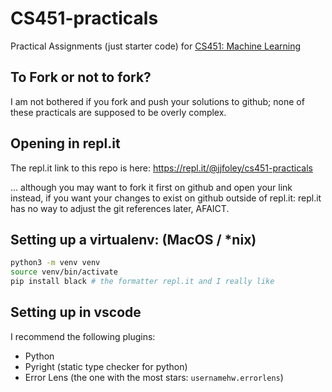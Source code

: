# CS451-practicals
Practical Assignments (just starter code) for [CS451: Machine Learning](https://jjfiv.github.io/cs451-s2021/)

## To Fork or not to fork?

I am not bothered if you fork and push your solutions to github; none of these practicals are supposed to be overly complex.

## Opening in repl.it

The repl.it link to this repo is here:
https://repl.it/@jjfoley/cs451-practicals

... although you may want to fork it first on github and open your link instead, if you want your changes to exist on github outside of repl.it: repl.it has no way to adjust the git references later, AFAICT.

## Setting up a virtualenv: (MacOS / \*nix)

```bash
python3 -m venv venv
source venv/bin/activate
pip install black # the formatter repl.it and I really like
```

## Setting up in vscode

I recommend the following plugins:
  - Python
  - Pyright (static type checker for python)
  - Error Lens (the one with the most stars: ``usernamehw.errorlens``)
